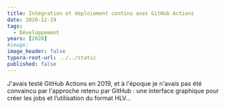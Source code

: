 ```yaml
---
title: Intégration et déploiement continu avec GitHub Actions
date: 2020-12-19
tags:
  - Développement
years: [2020]
#image: 
image_header: false
typora-root-url: ../../static
published: false
---
```

J'avais testé GitHub Actions en 2019, et à l'époque je n'avais pas été convaincu par l'approche retenu par GitHub : une interface graphique pour créer les jobs et l’utilisation du format HLV...
